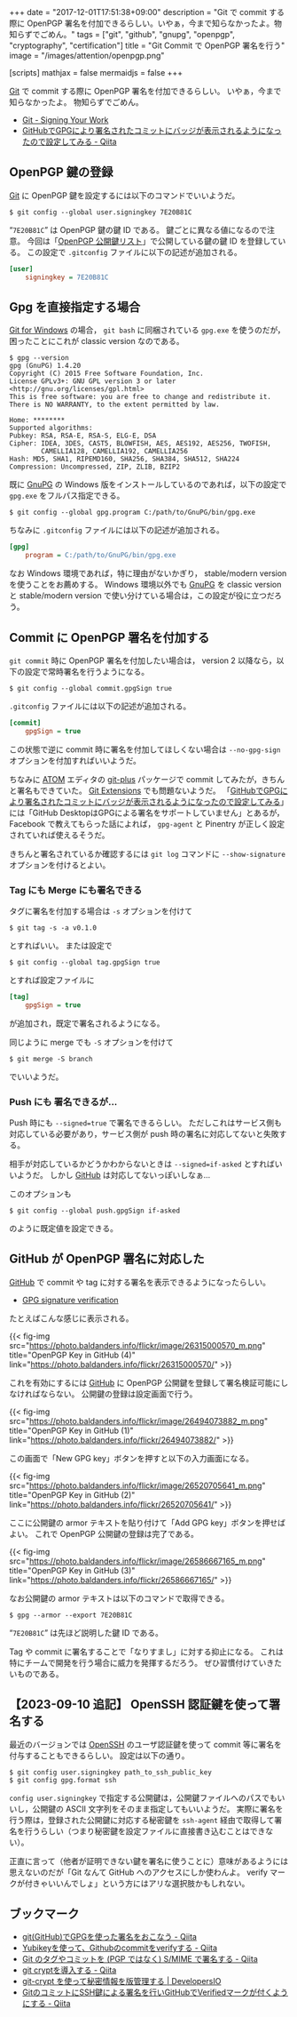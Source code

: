 +++
date = "2017-12-01T17:51:38+09:00"
description = "Git で commit する際に OpenPGP 署名を付加できるらしい。いやぁ，今まで知らなかったよ。物知らずでごめん。"
tags = ["git", "github", "gnupg", "openpgp", "cryptography", "certification"]
title = "Git Commit で OpenPGP 署名を行う"
image = "/images/attention/openpgp.png"

[scripts]
  mathjax = false
  mermaidjs = false
+++

[Git] で commit する際に OpenPGP 署名を付加できるらしい。
いやぁ，今まで知らなかったよ。
物知らずでごめん。

- [Git - Signing Your Work](https://git-scm.com/book/uz/v2/Git-Tools-Signing-Your-Work)
- [GitHubでGPGにより署名されたコミットにバッジが表示されるようになったので設定してみる - Qiita](http://qiita.com/prince_0203/items/ef0e12f2f6d150ff0485)

## OpenPGP 鍵の登録

[Git] に OpenPGP 鍵を設定するには以下のコマンドでいいようだ。

```text
$ git config --global user.signingkey 7E20B81C
```

“`7E20B81C`” は OpenPGP 鍵の鍵 ID である。
鍵ごとに異なる値になるので注意。
今回は「[OpenPGP 公開鍵リスト](https://baldanders.info/pubkeys/)」で公開している鍵の鍵 ID を登録している。
この設定で `.gitconfig` ファイルに以下の記述が追加される。

```ini
[user]
    signingkey = 7E20B81C
```

## Gpg を直接指定する場合

[Git for Windows] の場合， `git bash` に同梱されている `gpg.exe` を使うのだが，困ったことにこれが classic version なのである。

```text
$ gpg --version
gpg (GnuPG) 1.4.20
Copyright (C) 2015 Free Software Foundation, Inc.
License GPLv3+: GNU GPL version 3 or later <http://gnu.org/licenses/gpl.html>
This is free software: you are free to change and redistribute it.
There is NO WARRANTY, to the extent permitted by law.

Home: ********
Supported algorithms:
Pubkey: RSA, RSA-E, RSA-S, ELG-E, DSA
Cipher: IDEA, 3DES, CAST5, BLOWFISH, AES, AES192, AES256, TWOFISH,
        CAMELLIA128, CAMELLIA192, CAMELLIA256
Hash: MD5, SHA1, RIPEMD160, SHA256, SHA384, SHA512, SHA224
Compression: Uncompressed, ZIP, ZLIB, BZIP2
```

既に [GnuPG] の Windows 版をインストールしているのであれば，以下の設定で `gpg.exe` をフルパス指定できる。

```text
$ git config --global gpg.program C:/path/to/GnuPG/bin/gpg.exe
```

ちなみに `.gitconfig` ファイルには以下の記述が追加される。

```ini
[gpg]
    program = C:/path/to/GnuPG/bin/gpg.exe
```

なお Windows 環境であれば，特に理由がないかぎり， stable/modern version を使うことをお薦めする。
Windows 環境以外でも [GnuPG] を classic version と stable/modern version で使い分けている場合は，この設定が役に立つだろう。

## Commit に OpenPGP 署名を付加する

`git commit` 時に OpenPGP 署名を付加したい場合は， version 2 以降なら，以下の設定で常時署名を行うようになる。

```text
$ git config --global commit.gpgSign true
```

`.gitconfig` ファイルには以下の記述が追加される。

```ini
[commit]
    gpgSign = true
```

この状態で逆に commit 時に署名を付加してほしくない場合は `--no-gpg-sign` オプションを付加すればいいようだ。

ちなみに [ATOM] エディタの [git-plus] パッケージで commit してみたが，きちんと署名もできていた。
[Git Extensions] でも問題ないようだ。
「[GitHubでGPGにより署名されたコミットにバッジが表示されるようになったので設定してみる](http://qiita.com/prince_0203/items/ef0e12f2f6d150ff0485)」には「GitHub DesktopはGPGによる署名をサポートしていません」とあるが， Facebook で教えてもらった話によれば， `gpg-agent` と Pinentry が正しく設定されていれば使えるそうだ。

きちんと署名されているか確認するには `git log` コマンドに `--show-signature` オプションを付けるとよい。

### Tag にも Merge にも署名できる

タグに署名を付加する場合は `-s` オプションを付けて

```text
$ git tag -s -a v0.1.0
```

とすればいい。
または設定で

```text
$ git config --global tag.gpgSign true
```

とすれば設定ファイルに

```ini
[tag]
	gpgSign = true
```

が追加され，既定で署名されるようになる。

同じように merge でも  `-S` オプションを付けて

```text
$ git merge -S branch
```

でいいようだ。

### Push にも 署名できるが...

Push 時にも `--signed=true` で署名できるらしい。
ただしこれはサービス側も対応している必要があり，サービス側が push 時の署名に対応してないと失敗する。

相手が対応しているかどうかわからないときは `--signed=if-asked` とすればいいようだ。
しかし [GitHub] は対応してないっぽいしなぁ...

このオプションも

```text
$ git config --global push.gpgSign if-asked
```

のように既定値を設定できる。

## GitHub が OpenPGP 署名に対応した

[GitHub] で commit や tag に対する署名を表示できるようになったらしい。

- [GPG signature verification](https://github.com/blog/2144-gpg-signature-verification)

たとえばこんな感じに表示される。

{{< fig-img src="https://photo.baldanders.info/flickr/image/26315000570_m.png" title="OpenPGP Key in GitHub (4)" link="https://photo.baldanders.info/flickr/26315000570/" >}}

これを有効にするには [GitHub] に OpenPGP 公開鍵を登録して署名検証可能にしなければならない。
公開鍵の登録は設定画面で行う。

{{< fig-img src="https://photo.baldanders.info/flickr/image/26494073882_m.png" title="OpenPGP Key in GitHub (1)" link="https://photo.baldanders.info/flickr/26494073882/" >}}

この画面で「New GPG key」ボタンを押すと以下の入力画面になる。

{{< fig-img src="https://photo.baldanders.info/flickr/image/26520705641_m.png" title="OpenPGP Key in GitHub (2)" link="https://photo.baldanders.info/flickr/26520705641/" >}}

ここに公開鍵の armor テキストを貼り付けて「Add GPG key」ボタンを押せばよい。
これで OpenPGP 公開鍵の登録は完了である。

{{< fig-img src="https://photo.baldanders.info/flickr/image/26586667165_m.png" title="OpenPGP Key in GitHub (3)" link="https://photo.baldanders.info/flickr/26586667165/" >}}

なお公開鍵の armor テキストは以下のコマンドで取得できる。

```text
$ gpg --armor --export 7E20B81C
```

“`7E20B81C`” は先ほど説明した鍵 ID である。

Tag や commit に署名することで「なりすまし」に対する抑止になる。
これは特にチームで開発を行う場合に威力を発揮するだろう。
ぜひ習慣付けていきたいものである。

## 【2023-09-10 追記】 OpenSSH 認証鍵を使って署名する

最近のバージョンでは [OpenSSH] のユーザ認証鍵を使って commit 等に署名を付与することもできるらしい。
設定は以下の通り。

```text
$ git config user.signingkey path_to_ssh_public_key
$ git config gpg.format ssh
```

`config user.signingkey` で指定する公開鍵は，公開鍵ファイルへのパスでもいいし，公開鍵の ASCII 文字列をそのまま指定してもいいようだ。
実際に署名を行う際は，登録された公開鍵に対応する秘密鍵を `ssh-agent` 経由で取得して署名を行うらしい（つまり秘密鍵を設定ファイルに直接書き込むことはできない）。

正直に言って（他者が証明できない鍵を署名に使うことに）意味があるようには思えないのだが「Git なんて GitHub へのアクセスにしか使わんよ。 verify マークが付きゃいいんでしょ」という方にはアリな選択肢かもしれない。

## ブックマーク

- [git(GitHub)でGPGを使った署名をおこなう - Qiita](http://qiita.com/pontago/items/5867b6492e09c34084fe)
- [Yubikeyを使って、Githubのcommitをverifyする - Qiita](https://qiita.com/akashima/items/4b40ccb13ad13dee5cdb)
- [Git のタグやコミットを (PGP ではなく) S/MIME で署名する - Qiita](https://qiita.com/wktk/items/acf641bbbf2b82ff7275)
- [git cryptを導入する - Qiita](https://qiita.com/batch9703/items/f6959ba51bb9bb32ef93)
- [git-crypt を使って秘密情報を版管理する | DevelopersIO](https://dev.classmethod.jp/articles/git-crypt/)
- [GitのコミットにSSH鍵による署名を行いGitHubでVerifiedマークが付くようにする - Qiita](https://qiita.com/habu1010/items/dbd59495a68a0b9dc953)

[Git]: https://git-scm.com/ "Git"
[Git for Windows]: http://git-for-windows.github.io/ "Git for Windows"
[GnuPG]: https://www.gnupg.org/ "The GNU Privacy Guard"
[ATOM]: https://atom.io/ "Atom"
[git-plus]: https://atom.io/packages/git-plus "git-plus"
[Git Extensions]: http://gitextensions.github.io/ "Git Extensions"
[GitHub]: https://github.com/ "GitHub"
[OpenSSH]: http://www.openssh.com/ "OpenSSH"
